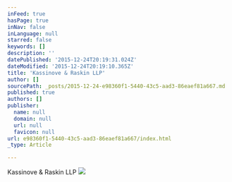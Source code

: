 ```yaml
---
inFeed: true
hasPage: true
inNav: false
inLanguage: null
starred: false
keywords: []
description: ''
datePublished: '2015-12-24T20:19:31.024Z'
dateModified: '2015-12-24T20:19:10.365Z'
title: 'Kassinove & Raskin LLP'
author: []
sourcePath: _posts/2015-12-24-e98360f1-5440-43c5-aad3-86eaef81a667.md
published: true
authors: []
publisher:
  name: null
  domain: null
  url: null
  favicon: null
url: e98360f1-5440-43c5-aad3-86eaef81a667/index.html
_type: Article

---
```

Kassinove & Raskin LLP
![](https://the-grid-user-content.s3-us-west-2.amazonaws.com/912a04bd-fb43-4f3f-befb-4b98ba4ea235.jpg)